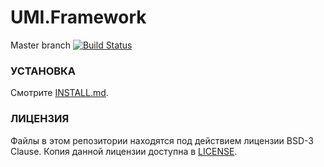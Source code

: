 UMI.Framework
======

Master branch [![Build Status](https://travis-ci.org/Umisoft/umi-framework.png?branch=master)](https://travis-ci.org/Umisoft/umi-framework)

### УСТАНОВКА

Смотрите [INSTALL.md](INSTALL.md).

### ЛИЦЕНЗИЯ

Файлы в этом репозитории находятся под действием лицензии BSD-3 Clause.
Копия данной лицензии доступна в [LICENSE](LICENSE).
